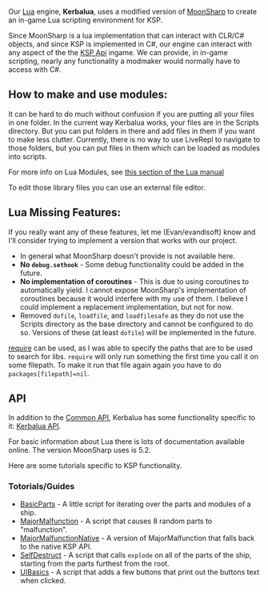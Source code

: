 Our [Lua](https://www.lua.org/manual/5.2/) engine, **Kerbalua**, uses a modified version of [MoonSharp](http://www.moonsharp.org/) to create an in-game Lua scripting environment for KSP. 

Since MoonSharp is a lua implementation that can interact with CLR/C# objects, and since KSP is implemented in C#, our engine can interact with any aspect of the the [KSP Api](https://kerbalspaceprogram.com/api/annotated.html) ingame. We can provide, in in-game scripting, nearly any functionality a modmaker would normally have to access with C#.

## How to make and use modules:
It can be hard to do much without confusion if you are putting all your files in one folder. In the current way Kerbalua works, your files are in the Scripts directory. But you can put folders in there and add files in them if you want to make less clutter. Currently, there is no way to use LiveRepl to navigate to those folders, but you can put files in them which can be loaded as modules into scripts.

For more info on Lua Modules, see [this section of the Lua manual](https://www.lua.org/manual/5.2/manual.html#6.3) 

To edit those library files you can use an external file editor.

## Lua Missing Features:
If you really want any of these features, let me (Evan/evandisoft) know and I'll consider trying to implement a version that works with our project.

- In general what MoonSharp doesn't provide is not available here.
- **No `debug.sethook`** - Some debug functionality could be added in the future.
- **No implementation of coroutines** - This is due to using coroutines to automatically yield. I cannot expose MoonSharp's implementation of coroutines because it would interfere with my use of them. I believe I could implement a replacement implementation, but not for now.
- Removed `dofile`, `loadfile`, and `loadfilesafe` as they do not use the Scripts directory as the base directory and cannot be configured to do so. Versions of these (at least `dofile`) will be implemented in the future.

[require](https://www.lua.org/manual/5.2/manual.html#6.3) can be used, as I was able to specify the paths that are to be used to search for libs. `require` will only run something the first time you call it on some filepath. To make it run that file again again you have to do `packages[filepath]=nil`.

## API
In addition to the [Common API](../RedOnion.KSP/Globals.md), Kerbalua has some functionality specific to it: [Kerbalua API](../RedOnion.KSP/MoonSharp/MoonSharpAPI/MoonSharpGlobals.md).

For basic information about Lua there is lots of documentation available online. The version MoonSharp uses is 5.2.

Here are some tutorials specific to KSP functionality.

### Totorials/Guides
- [BasicParts](BasicParts.md) - A little script for iterating over the parts and modules of a ship.
- [MajorMalfunction](MajorMalfunction.md) - A script that causes 8 random parts to "malfunction".
- [MajorMalfunctionNative](MajorMalfunctionNative.md) - A version of MajorMalfunction that falls back to the native KSP API.
- [SelfDestruct](SelfDestruct.md) - A script that calls `explode` on all of the parts of the ship, starting from the parts furthest from the root.
- [UIBasics](UIBasics.md) - A script that adds a few buttons that print out the buttons text when clicked.
